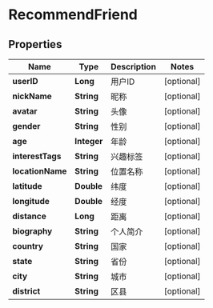 

# RecommendFriend


## Properties

| Name | Type | Description | Notes |
|------------ | ------------- | ------------- | -------------|
|**userID** | **Long** | 用户ID |  [optional] |
|**nickName** | **String** | 昵称 |  [optional] |
|**avatar** | **String** | 头像 |  [optional] |
|**gender** | **String** | 性别 |  [optional] |
|**age** | **Integer** | 年龄 |  [optional] |
|**interestTags** | **String** | 兴趣标签 |  [optional] |
|**locationName** | **String** | 位置名称 |  [optional] |
|**latitude** | **Double** | 纬度 |  [optional] |
|**longitude** | **Double** | 经度 |  [optional] |
|**distance** | **Long** | 距离 |  [optional] |
|**biography** | **String** | 个人简介 |  [optional] |
|**country** | **String** | 国家 |  [optional] |
|**state** | **String** | 省份 |  [optional] |
|**city** | **String** | 城市 |  [optional] |
|**district** | **String** | 区县 |  [optional] |



